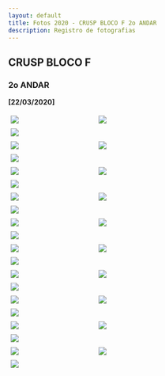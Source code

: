 ```yaml
---
layout: default
title: Fotos 2020 - CRUSP BLOCO F 2o ANDAR
description: Registro de fotografias
---
```


<!-- 
Em href="" colocar dentro das aspas o link 
do arquivo seja no drive ou no próprio github
LEMBRE-SE SEMPRE DE TORNÁ-LO PÚBLICO
-->

## CRUSP BLOCO F
### 2o ANDAR

<b>[22/03/2020]</b>
<p></p>
<div class = "row">
	<div class = "column" style="width:100%"><img src="./andar2/1.jpg"></div>
	<div class = "column" style="width:100%"><img src="./andar2/2.jpg"></div>
	<div class = "column" style="width:100%"><img src="./andar2/3.jpg"></div>
</div>
<div class = "row">
	<div class = "column" style="width:100%"><img src="./andar2/4.jpg"></div>
	<div class = "column" style="width:100%"><img src="./andar2/5.jpg"></div>
	<div class = "column" style="width:100%"><img src="./andar2/6.jpg"></div>
</div>
<div class = "row">
	<div class = "column" style="width:100%"><img src="./andar2/7.jpg"></div>
	<div class = "column" style="width:100%"><img src="./andar2/8.jpg"></div>
	<div class = "column" style="width:100%"><img src="./andar2/9.jpg"></div>
</div>
<div class = "row">
	<div class = "column" style="width:100%"><img src="./andar2/10.jpg"></div>
	<div class = "column" style="width:100%"><img src="./andar2/11.jpg"></div>
	<div class = "column" style="width:100%"><img src="./andar2/12.jpg"></div>
</div>
<div class = "row">
	<div class = "column" style="width:100%"><img src="./andar2/13.jpg"></div>
	<div class = "column" style="width:100%"><img src="./andar2/14.jpg"></div>
	<div class = "column" style="width:100%"><img src="./andar2/15.jpg"></div>
</div>
<div class = "row">
	<div class = "column" style="width:100%"><img src="./andar2/16.jpg"></div>
	<div class = "column" style="width:100%"><img src="./andar2/17.jpg"></div>
	<div class = "column" style="width:100%"><img src="./andar2/18.jpg"></div>
</div>
<div class = "row">
	<div class = "column" style="width:100%"><img src="./andar2/19.jpg"></div>
	<div class = "column" style="width:100%"><img src="./andar2/20.jpg"></div>
	<div class = "column" style="width:100%"><img src="./andar2/21.jpg"></div>
</div>
<div class = "row">
	<div class = "column" style="width:100%"><img src="./andar2/22.jpg"></div>
	<div class = "column" style="width:100%"><img src="./andar2/23.jpg"></div>
	<div class = "column" style="width:100%"><img src="./andar2/24.jpg"></div>
</div>
<div class = "row">
	<div class = "column" style="width:100%"><img src="./andar2/25.jpg"></div>
	<div class = "column" style="width:100%"><img src="./andar2/26.jpg"></div>
	<div class = "column" style="width:100%"><img src="./andar2/27.jpg"></div>
</div>
<div class = "row">
	<div class = "column" style="width:100%"><img src="./andar2/28.jpg"></div>
	<div class = "column" style="width:100%"><img src="./andar2/29.jpg"></div>
	<div class = "column" style="width:100%"><img src="./andar2/30.jpg"></div>
</div>


<style>
 /* Three image containers (use 25% for four, and 50% for two, etc) */
.column {
  float: left;
  width: 33.33% !important;
  padding: 5px;
}

/* Clear floats after image containers */
.row::after {
  content: "";
  clear: both;
  display: table;
} 
</style>
